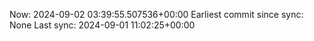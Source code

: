 Now: 2024-09-02 03:39:55.507536+00:00 Earliest commit since sync: None Last sync: 2024-09-01 11:02:25+00:00
